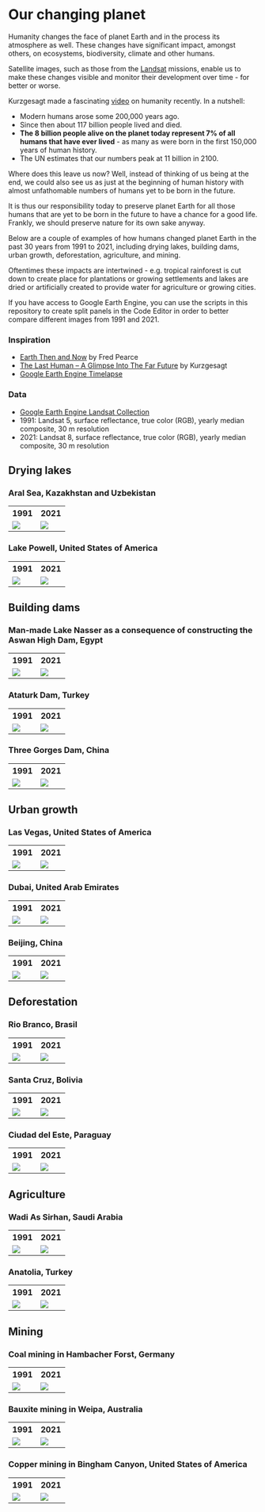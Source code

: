 # Our changing planet

Humanity changes the face of planet Earth and in the process its atmosphere as well. These changes have significant impact, amongst others, on ecosystems, biodiversity, climate and other humans.

Satellite images, such as those from the [Landsat](https://landsat.gsfc.nasa.gov/) missions, enable us to make these changes visible and monitor their development over time - for better or worse.

Kurzgesagt made a fascinating [video](https://www.youtube.com/watch?v=LEENEFaVUzU) on humanity recently. In a nutshell:

- Modern humans arose some 200,000 years ago.
- Since then about 117 billion people lived and died.
- **The 8 billion people alive on the planet today represent 7% of all humans that have ever lived** - as many as were born in the first 150,000 years of human history.
- The UN estimates that our numbers peak at 11 billion in 2100.

Where does this leave us now? Well, instead of thinking of us being at the end, we could also see us as just at the beginning of human history with almost unfathomable numbers of humans yet to be born in the future.

It is thus our responsibility today to preserve planet Earth for all those humans that are yet to be born in the future to have a chance for a good life. Frankly, we should preserve nature for its own sake anyway.

Below are a couple of examples of how humans changed planet Earth in the past 30 years from 1991 to 2021, including drying lakes, building dams, urban growth, deforestation, agriculture, and mining.

Oftentimes these impacts are intertwined - e.g. tropical rainforest is cut down to create place for plantations or growing settlements and lakes are dried or artificially created to provide water for agriculture or growing cities.

If you have access to Google Earth Engine, you can use the scripts in this repository to create split panels in the Code Editor in order to better compare different images from 1991 and 2021.

### Inspiration

- [Earth Then and Now](https://www.goodreads.com/book/show/27303880-earth-then-and-now) by Fred Pearce
- [The Last Human – A Glimpse Into The Far Future](https://www.youtube.com/watch?v=LEENEFaVUzU) by Kurzgesagt
- [Google Earth Engine Timelapse](https://earthengine.google.com/timelapse)

### Data

- [Google Earth Engine Landsat Collection](https://developers.google.com/earth-engine/datasets/catalog/landsat)
- 1991: Landsat 5, surface reflectance, true color (RGB), yearly median composite, 30 m resolution
- 2021: Landsat 8, surface reflectance, true color (RGB), yearly median composite, 30 m resolution

## Drying lakes

### Aral Sea, Kazakhstan and Uzbekistan

<table>
	<tr>
		<th>1991</th>
		<th>2021</th>
	</tr>
	<tr>
		<td> <img src="images/aral_sea_1991.png" style="max-width:100%;height:auto" /> </td>
		<td> <img src="images/aral_sea_2021.png" style="max-width:100%;height:auto" /> </td>
	</tr>
</table>

### Lake Powell, United States of America

<table>
	<tr>
		<th>1991</th>
		<th>2021</th>
	</tr>
	<tr>
		<td> <img src="images/lake_powell_1991.png" style="max-width:100%;height:auto" /> </td>
		<td> <img src="images/lake_powell_2021.png" style="max-width:100%;height:auto" /> </td>
	</tr>
</table>

## Building dams

### Man-made Lake Nasser as a consequence of constructing the Aswan High Dam, Egypt

<table>
	<tr>
		<th>1991</th>
		<th>2021</th>
	</tr>
	<tr>
		<td> <img src="images/lake_nasser_1991.png" style="max-width:100%;height:auto" /> </td>
		<td> <img src="images/lake_nasser_2021.png" style="max-width:100%;height:auto" /> </td>
	</tr>
</table>

### Ataturk Dam, Turkey

<table>
	<tr>
		<th>1991</th>
		<th>2021</th>
	</tr>
	<tr>
		<td> <img src="images/ataturk_dam_1991.png" style="max-width:100%;height:auto" /> </td>
		<td> <img src="images/ataturk_dam_2021.png" style="max-width:100%;height:auto" /> </td>
	</tr>
</table>

### Three Gorges Dam, China

<table>
	<tr>
		<th>1991</th>
		<th>2021</th>
	</tr>
	<tr>
		<td> <img src="images/three_gorges_dam_1991.png" style="max-width:100%;height:auto" /> </td>
		<td> <img src="images/three_gorges_dam_2021.png" style="max-width:100%;height:auto" /> </td>
	</tr>
</table>

## Urban growth

### Las Vegas, United States of America

<table>
	<tr>
		<th>1991</th>
		<th>2021</th>
	</tr>
	<tr>
		<td> <img src="images/las_vegas_1991.png" style="max-width:100%;height:auto" /> </td>
		<td> <img src="images/las_vegas_2021.png" style="max-width:100%;height:auto" /> </td>
	</tr>
</table>

### Dubai, United Arab Emirates

<table>
	<tr>
		<th>1991</th>
		<th>2021</th>
	</tr>
	<tr>
		<td> <img src="images/dubai_1991.png" style="max-width:100%;height:auto" /> </td>
		<td> <img src="images/dubai_2021.png" style="max-width:100%;height:auto" /> </td>
	</tr>
</table>

### Beijing, China

<table>
	<tr>
		<th>1991</th>
		<th>2021</th>
	</tr>
	<tr>
		<td> <img src="images/beijing_1991.png" style="max-width:100%;height:auto" /> </td>
		<td> <img src="images/beijing_2021.png" style="max-width:100%;height:auto" /> </td>
	</tr>
</table>

## Deforestation

### Rio Branco, Brasil

<table>
	<tr>
		<th>1991</th>
		<th>2021</th>
	</tr>
	<tr>
		<td> <img src="images/rio_branco_1991.png" style="max-width:100%;height:auto" /> </td>
		<td> <img src="images/rio_branco_2021.png" style="max-width:100%;height:auto" /> </td>
	</tr>
</table>

### Santa Cruz, Bolivia

<table>
	<tr>
		<th>1991</th>
		<th>2021</th>
	</tr>
	<tr>
		<td> <img src="images/santa_cruz_1991.png" style="max-width:100%;height:auto" /> </td>
		<td> <img src="images/santa_cruz_2021.png" style="max-width:100%;height:auto" /> </td>
	</tr>
</table>

### Ciudad del Este, Paraguay

<table>
	<tr>
		<th>1991</th>
		<th>2021</th>
	</tr>
	<tr>
		<td> <img src="images/ciudad_del_este_1991.png" style="max-width:100%;height:auto" /> </td>
		<td> <img src="images/ciudad_del_este_2021.png" style="max-width:100%;height:auto" /> </td>
	</tr>
</table>

## Agriculture

### Wadi As Sirhan, Saudi Arabia

<table>
	<tr>
		<th>1991</th>
		<th>2021</th>
	</tr>
	<tr>
		<td> <img src="images/wadi_as_sirhan_1991.png" style="max-width:100%;height:auto" /> </td>
		<td> <img src="images/wadi_as_sirhan_2021.png" style="max-width:100%;height:auto" /> </td>
	</tr>
</table>

### Anatolia, Turkey

<table>
	<tr>
		<th>1991</th>
		<th>2021</th>
	</tr>
	<tr>
		<td> <img src="images/anatolia_1991.png" style="max-width:100%;height:auto" /> </td>
		<td> <img src="images/anatolia_2021.png" style="max-width:100%;height:auto" /> </td>
	</tr>
</table>

## Mining

### Coal mining in Hambacher Forst, Germany

<table>
	<tr>
		<th>1991</th>
		<th>2021</th>
	</tr>
	<tr>
		<td> <img src="images/hambacher_forst_1991.png" style="max-width:100%;height:auto" /> </td>
		<td> <img src="images/hambacher_forst_2021.png" style="max-width:100%;height:auto" /> </td>
	</tr>
</table>

### Bauxite mining in Weipa, Australia

<table>
	<tr>
		<th>1991</th>
		<th>2021</th>
	</tr>
	<tr>
		<td> <img src="images/weipa_1991.png" style="max-width:100%;height:auto" /> </td>
		<td> <img src="images/weipa_2021.png" style="max-width:100%;height:auto" /> </td>
	</tr>
</table>

### Copper mining in Bingham Canyon, United States of America

<table>
	<tr>
		<th>1991</th>
		<th>2021</th>
	</tr>
	<tr>
		<td> <img src="images/bingham_canyon_1991.png" style="max-width:100%;height:auto" /> </td>
		<td> <img src="images/bingham_canyon_2021.png" style="max-width:100%;height:auto" /> </td>
	</tr>
</table>